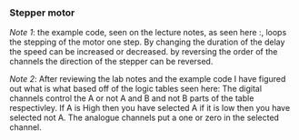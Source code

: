 ### Stepper motor
*Note 1*: the example code, seen on the lecture notes, as seen here :, loops the stepping of the motor one step. By changing the duration of the delay the speed can be increased or decreased. by reversing the order of the channels the direction of the stepper can be reversed.

*Note 2*: After reviewing the lab notes and the example code I have figured out what is what based off of the logic tables seen here: The digital channels control the A or not A and B and not B parts of the table respectivley. If A is High then you have selected A if it is low then you have selected not A. The analogue channels put a one or zero in the selected channel.
